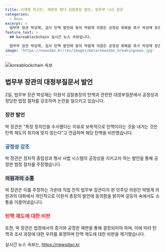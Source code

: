 ```yaml
---
title: 이재명 피고인, 재판장 됐다 검찰총장 발언, 법무부 나선 장관
categories:
  - News
excerpt: >
  법무부 장관 박성재, 검사 탄핵 발언에 동의 박범계 의원은 공정성 회복을 촉구 박성재 장관, 검찰총장 발언에 동의하며 검사 탄핵 비판 민주당, 4명 검사 탄핵소추안 회부 이원석 검찰총장 권력자 수사탄핵, 형사처벌 모면 비판 박 장관 법사위 회부 상황 염두에 반박 박범계 의원 공정성 회복하라 촉구 박 장관 충고 감사히 응답
feature_text: >
  ## koreablockchain 실시간 뉴스 속보입니다.

  법무부 장관 박성재, 검사 탄핵 발언에 동의 박범계 의원은 공정성 회복을 촉구 박성재 장관, 검찰총장 발언에 동의하며 검사 탄핵 비판 민주당, 4명 검사 탄핵소추안 회부 이원석 검찰총장 권력자 수사탄핵, 형사처벌 모면 비판 박 장관 법사위 회부 상황 염두에 반박 박범계 의원 공정성 회복하라 촉구 박 장관 충고 감사히 응답
image: 'https://newsdao.kr/res/images/meta/newsdao_breakingnews.jpg'
---
```


<p><img src="https://newsdao.kr/res/images/meta/newsdao_breakingnews.jpg" alt="koreablockchain 속보" /></p>

<h2 data-ke-size="size26">법무부 장관의 대정부질문서 발언</h2>

<p data-ke-size="size16">2일, 법무부 장관 박성재는 이원석 검찰총장의 탄핵과 관련한 대정부질문에서 공정성과 정당한 법정 절차를 강조하며 논란을 일으키고 있습니다.</p>

<h3>장관 발언</h3>

<p data-ke-size="size16">박 장관은 "특정 정치인을 수사했다는 이유로 보복적으로 탄핵이라는 것을 내거는 것은 탄핵 제도의 취지에 맞지 않는다"고 언급하며 해당 탄핵을 비판했습니다.</p>

<h3><b><span style="color: #1a5490;">공정성 강조</span></b></h3>

<p data-ke-size="size16">박 장관은 정치적 중립성과 형사 사법 시스템의 공정성을 지키고자 하는 발언을 통해 공정한 법정 절차를 주장했습니다.</p>

<h3><b><span style="background-color: #21538527;">의원과의 소통</span></b></h3>

<p data-ke-size="size16">박 장관은 이를 주장하는 가운데 직접 전직 법무부 장관이자 현 민주당 의원인 박범계 의원과의 대화에서 개인적으로 이원석 총장의 발언에 동의함을 밝히며 갈등의 속에서도 소통을 이끌어냈습니다.</p>

<h3><b><span style="color: #ee2323;">탄핵 제도에 대한 비판</span></b></h3>

<p data-ke-size="size16">또한, 박 장관은 법정에서의 증거와 공정한 재판을 통해 결정되어야 하며, 이에 따라 탄핵과 조사 과정에 대한 우려를 표명하며 탄핵 제도에 대한 비판을 제기했습니다.</p>
실시간 뉴스 속보는, <a href="https://newsdao.kr" rel="dofollow">https://newsdao.kr</a>


